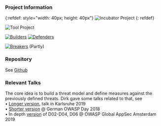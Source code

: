 ### Project Information

{:refdef: style="width: 40px; height: 40px"}
![Incubator Project](/assets/images/common/owasp_level_incubator.svg)
{: refdef}

![Tool Project](/assets/images/common/owasp_documentation_project.svg)

[![Builders](/assets/images/common/owasp_builders.svg)](https://www.owasp.org/index.php/Builders)
[![Defenders](/assets/images/common/owasp_defenders.svg)](https://www.owasp.org/index.php/Defenders)

[![Breakers](/assets/images/common/owasp_breakers.svg)](https://www.owasp.org/index.php/Breakers) (Partly)

<!-- fixme: links to the old wiki! -->

<!--
* [![Project Level](/assets/images/common/owasp_level_incubator.svg)]
-->



<!--
### Downloads or Social Links
* [Download](#)
* [Social Link](#)
-->

### Repository
See [Github](https://github.com/OWASP/Docker-Security)


### Relevant Talks
The core idea is to build a threat model and define measures against the previously defined threats. Dirk
gave some talks related to that, see\
• [Longer version](https://www.owasp.org/images/f/fd/Dirk_Wetter_-_Docker_Top10-OWASP_KA.pdf), talk in Karlsruhe 2019\
• [Shorter version](https://www.owasp.org/images/7/7e/Dirk_Wetter_-_Docker_Security_GOD2018.pdf) @ German OWASP Day 2018<br />
• In depth [version](https://www.owasp.org/images/d/df/Dirk_Wetter_-_Docker_Top10-AMS.pdf) of D02-D04, D06 @ OWASP Global AppSec Amsterdam 2019


